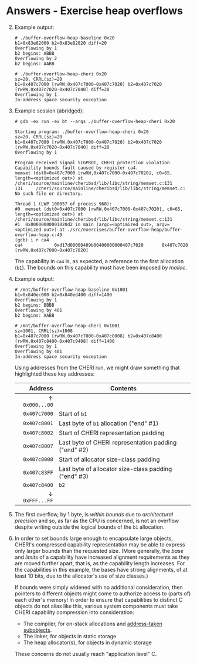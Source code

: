 # Answers - Exercise heap overflows

2. Example output:
   ```
   # ./buffer-overflow-heap-baseline 0x20
   b1=0x83e82000 b2=0x83e82020 diff=20
   Overflowing by 1
   b2 begins: ABBB
   Overflowing by 2
   b2 begins: AABB
   ```
   ```
   # ./buffer-overflow-heap-cheri 0x20
   sz=20, CRRL(sz)=20
   b1=0x407c7000 [rwRW,0x407c7000-0x407c7020] b2=0x407c7020 [rwRW,0x407c7020-0x407c7040] diff=20
   Overflowing by 1
   In-address space security exception
   ```

3. Example session (abridged):
   ```
   # gdb -ex run -ex bt --args ./buffer-overflow-heap-cheri 0x20

   Starting program: ./buffer-overflow-heap-cheri 0x20
   sz=20, CRRL(sz)=20
   b1=0x407c7000 [rwRW,0x407c7000-0x407c7020] b2=0x407c7020 [rwRW,0x407c7020-0x407c7040] diff=20
   Overflowing by 1

   Program received signal SIGPROT, CHERI protection violation
   Capability bounds fault caused by register ca4.
   memset (dst0=0x407c7000 [rwRW,0x407c7000-0x407c7020], c0=65, length=<optimized out>) at /cheri/source/mainline/cheribsd/lib/libc/string/memset.c:131
   131     /cheri/source/mainline/cheribsd/lib/libc/string/memset.c: No such file or directory.

   Thread 1 (LWP 100057 of process 960):
   #0  memset (dst0=0x407c7000 [rwRW,0x407c7000-0x407c7020], c0=65, length=<optimized out>) at /cheri/source/mainline/cheribsd/lib/libc/string/memset.c:131
   #1  0x00000000001020d2 in main (argc=<optimized out>, argv=<optimized out>) at ./src/exercises/buffer-overflow-heap/buffer-overflow-heap.c:49
   (gdb) i r ca4
   ca4            0xd17d00000409b00400000000407c7020       0x407c7020 [rwRW,0x407c7000-0x407c7020]
   ```

   The capability in `ca4` is, as expected, a reference to the first allocation
   (`b1`).  The bounds on this capability must have been imposed *by malloc*.

4. Example output:
   ```
   # /mnt/buffer-overflow-heap-baseline 0x1001
   b1=0x840ec000 b2=0x840ed400 diff=1400
   Overflowing by 1
   b2 begins: BBBB
   Overflowing by 401
   b2 begins: AABB
   ```
   ```
   # /mnt/buffer-overflow-heap-cheri 0x1001
   sz=1001, CRRL(sz)=1008
   b1=0x407c7000 [rwRW,0x407c7000-0x407c8008] b2=0x407c8400 [rwRW,0x407c8400-0x407c9408] diff=1400
   Overflowing by 1
   Overflowing by 401
   In-address space security exception
   ```

   Using addresses from the CHERI run, we might draw something that highlighted
   these key addresses:

   | Address | Contents |
   | ------: | -------- |
   | ↑ `0x000...00` | |
   | `0x407c7000` | Start of `b1` |
   | `0x407c8001` | Last byte of `b1` allocation ("end" #1) |
   | `0x407c8002` | Start of CHERI representation padding |
   | `0x407c8007` | Last byte of CHERI representation padding ("end" #2) |
   | `0x407c8008` | Start of allocator size-class padding |
   | `0x407c83FF` | Last byte of allocator size-class padding ("end" #3) |
   | `0x407c8400` | `b2` |
   | ↓ `0xFFF...FF` | |

5. The first overflow, by 1 byte, is *within bounds* due to *architectural
   precision* and so, as far as the CPU is concerned, is not an overflow despite
   writing outside the logical bounds of the `b1` allocation.

6. In order to set bounds large enough to encapsulate large objects, CHERI's
   compressed capability representation may be able to express only larger
   bounds than the requested size.  (More generally, the *base* and *limit*s of
   a capability have increased alignment requirements as they are moved further
   apart, that is, as the capability length increases.  For the capabilities
   in this example, the bases have strong alignments, of at least 10 bits, due
   to the allocator's use of size classes.)

   If bounds were simply widened with no additional consideration, then pointers
   to different objects might come to authorize access to (parts of) each
   other's memory!  In order to ensure that capabilities to distinct C objects
   do not alias like this, various system components must take CHERI capability
   compression into consideration:

   - The compiler, for on-stack allocations and [address-taken subobjects](../subobject-bounds).
   - The linker, for objects in static storage
   - The heap allocator(s), for objects in dynamic storage

   These concerns do not usually reach "application level" C.
